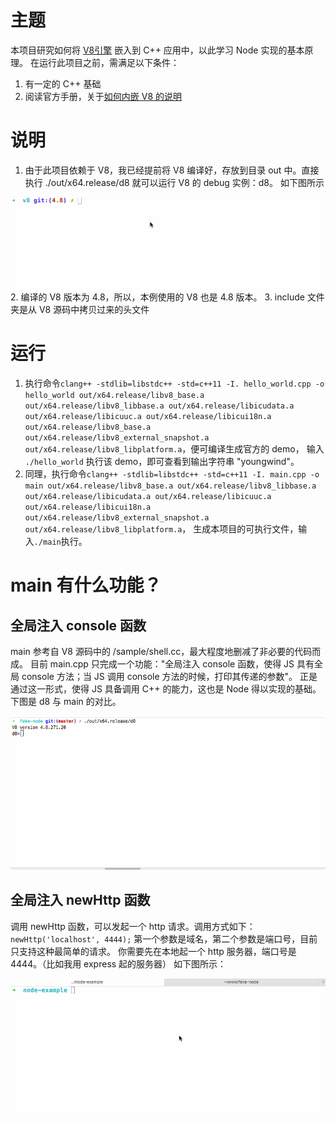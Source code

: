 # 主题
本项目研究如何将 [V8引擎](https://github.com/v8/v8) 嵌入到 C++ 应用中，以此学习 Node 实现的基本原理。
在运行此项目之前，需满足以下条件：

1. 有一定的 C++ 基础
2. 阅读官方手册，关于[如何内嵌 V8 的说明](https://github.com/v8/v8/wiki/Getting-Started-with-Embedding)


# 说明
1. 由于此项目依赖于 V8，我已经提前将 V8 编译好，存放到目录 out 中。直接执行 ./out/x64.release/d8 就可以运行 V8 的 debug 实例：d8。
如下图所示

![d8](./doc/d8.gif)
2. 编译的 V8 版本为 4.8，所以，本例使用的 V8 也是 4.8 版本。
3. include 文件夹是从 V8 源码中拷贝过来的头文件

# 运行

1. 执行命令`clang++ -stdlib=libstdc++ -std=c++11 -I. hello_world.cpp -o hello_world out/x64.release/libv8_base.a out/x64.release/libv8_libbase.a out/x64.release/libicudata.a out/x64.release/libicuuc.a out/x64.release/libicui18n.a out/x64.release/libv8_base.a out/x64.release/libv8_external_snapshot.a out/x64.release/libv8_libplatform.a`，便可编译生成官方的 demo，
输入 `./hello_world` 执行该 demo，即可查看到输出字符串 "youngwind"。
2. 同理，执行命令`clang++ -stdlib=libstdc++ -std=c++11 -I. main.cpp -o main out/x64.release/libv8_base.a out/x64.release/libv8_libbase.a out/x64.release/libicudata.a out/x64.release/libicuuc.a out/x64.release/libicui18n.a out/x64.release/libv8_external_snapshot.a out/x64.release/libv8_libplatform.a`，
生成本项目的可执行文件，输入`./main`执行。

# main 有什么功能？

## 全局注入 console 函数
main 参考自 V8 源码中的 /sample/shell.cc，最大程度地删减了非必要的代码而成。
目前 main.cpp 只完成一个功能："全局注入 console 函数，使得 JS 具有全局 console 方法；当 JS 调用 console 方法的时候，打印其传递的参数"。
正是通过这一形式，使得 JS 具备调用 C++ 的能力，这也是 Node 得以实现的基础。
下图是 d8 与 main 的对比。

![console](./doc/console.gif)

## 全局注入 newHttp 函数
调用 newHttp 函数，可以发起一个 http 请求。调用方式如下： `newHttp('localhost', 4444);` 
第一个参数是域名，第二个参数是端口号，目前只支持这种最简单的请求。
你需要先在本地起一个 http 服务器，端口号是 4444。（比如我用 express 起的服务器）
如下图所示：

![newHttp](./doc/new_http.gif)
